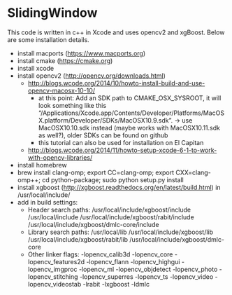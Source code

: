 # SlidingWindow
This code is written in c++ in Xcode and uses opencv2 and xgBoost. Below are some installation details.

- install macports (https://www.macports.org)
- install cmake (https://cmake.org)
- install xcode
- install opencv2 (http://opencv.org/downloads.html)
  - http://blogs.wcode.org/2014/10/howto-install-build-and-use-opencv-macosx-10-10/ 
    - at this point: Add an SDK path to CMAKE_OSX_SYSROOT, it will look something like this “/Applications/Xcode.app/Contents/Developer/Platforms/MacOSX.platform/Developer/SDKs/MacOSX10.9.sdk”. -> use MacOSX10.10.sdk instead (maybe works with MacOSX10.11.sdk as well?), older SDKs can be found on github
    - this tutorial can also be used for installation on El Capitan
  - http://blogs.wcode.org/2014/11/howto-setup-xcode-6-1-to-work-with-opencv-libraries/
- install homebrew
- brew install clang-omp; export CC=clang-omp; export CXX=clang-omp++; cd python-package; sudo python setup.py install
- install xgboost (http://xgboost.readthedocs.org/en/latest/build.html) in /usr/local/include/
- add in build settings:
	- Header search paths: /usr/local/include/xgboost/include /usr/local/include /usr/local/include/xgboost/rabit/include /usr/local/include/xgboost/dmlc-core/include
	- Library search paths: /usr/local/lib /usr/local/include/xgboost/lib /usr/local/include/xgboost/rabit/lib /usr/local/include/xgboost/dmlc-core
	- Other linker flags: -lopencv_calib3d -lopencv_core -lopencv_features2d -lopencv_flann -lopencv_highgui -lopencv_imgproc -lopencv_ml -lopencv_objdetect -lopencv_photo -lopencv_stitching -lopencv_superres -lopencv_ts -lopencv_video -lopencv_videostab -lrabit -lxgboost -ldmlc
